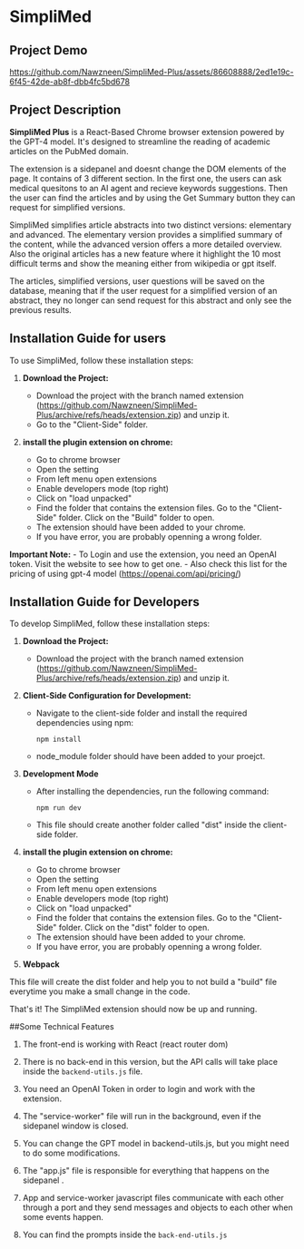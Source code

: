 # SimpliMed

## Project Demo

https://github.com/Nawzneen/SimpliMed-Plus/assets/86608888/2ed1e19c-6f45-42de-ab8f-dbb4fc5bd678

## Project Description

**SimpliMed Plus** is a React-Based Chrome browser extension powered by the GPT-4 model. It's designed to streamline the reading of academic articles on the PubMed domain.

The extension is a sidepanel and doesnt change the DOM elements of the page. It contains of 3 different section. In the first one, the users can ask medical quesitons to an AI agent and recieve keywords suggestions. Then the user can find the articles and by using the Get Summary button they can request for simplified versions.

SimpliMed simplifies article abstracts into two distinct versions: elementary and advanced. The elementary version provides a simplified summary of the content, while the advanced version offers a more detailed overview. Also the original articles has a new feature where it highlight the 10 most difficult terms and show the meaning either from wikipedia or gpt itself.

The articles, simplified versions, user questions will be saved on the database, meaning that if the user request for a simplified version of an abstract, they no longer can send request for this abstract and only see the previous results.

## Installation Guide for users

To use SimpliMed, follow these installation steps:

1. **Download the Project:**

   - Download the project with the branch named extension (https://github.com/Nawzneen/SimpliMed-Plus/archive/refs/heads/extension.zip) and unzip it.
   - Go to the "Client-Side" folder.

2. **install the plugin extension on chrome:**

   - Go to chrome browser
   - Open the setting
   - From left menu open extensions
   - Enable developers mode (top right)
   - Click on "load unpacked"
   - Find the folder that contains the extension files. Go to the "Client-Side" folder. Click on the "Build" folder to open.
   - The extension should have been added to your chrome.
   - If you have error, you are probably openning a wrong folder.

**Important Note:** - To Login and use the extension, you need an OpenAI token. Visit the website to see how to get one. - Also check this list for the pricing of using gpt-4 model (https://openai.com/api/pricing/)

## Installation Guide for Developers

To develop SimpliMed, follow these installation steps:

1. **Download the Project:**

   - Download the project with the branch named extension (https://github.com/Nawzneen/SimpliMed-Plus/archive/refs/heads/extension.zip) and unzip it.

2. **Client-Side Configuration for Development:**

   - Navigate to the client-side folder and install the required dependencies using npm:

     `npm install`

   - node_module folder should have been added to your proejct.

3. **Development Mode**

   - After installing the dependencies, run the following command:

     `npm run dev`

   - This file should create another folder called "dist" inside the client-side folder.

4. **install the plugin extension on chrome:**

   - Go to chrome browser
   - Open the setting
   - From left menu open extensions
   - Enable developers mode (top right)
   - Click on "load unpacked"
   - Find the folder that contains the extension files. Go to the "Client-Side" folder. Click on the "dist" folder to open.
   - The extension should have been added to your chrome.
   - If you have error, you are probably openning a wrong folder.

5. **Webpack**

This file will create the dist folder and help you to not build a "build" file everytime you make a small change in the code.

That's it! The SimpliMed extension should now be up and running.

##Some Technical Features

1. The front-end is working with React (react router dom)
2. There is no back-end in this version, but the API calls will take place inside the `backend-utils.js` file.

3. You need an OpenAI Token in order to login and work with the extension.

4. The "service-worker" file will run in the background, even if the sidepanel window is closed.

5. You can change the GPT model in backend-utils.js, but you might need to do some modifications.

6. The "app.js" file is responsible for everything that happens on the sidepanel .

7. App and service-worker javascript files communicate with each other through a port and they send messages and objects to each other when some events happen.

8. You can find the prompts inside the `back-end-utils.js`
